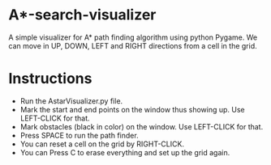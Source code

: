# A*-search-visualizer
A simple visualizer for A* path finding algorithm using python Pygame. We can move in UP, DOWN, LEFT and RIGHT directions from a cell in the grid.
# Instructions
* Run the AstarVisualizer.py file. 
* Mark the start and end points on the window thus showing up. Use LEFT-CLICK for that.
* Mark obstacles (black in color) on the window. Use LEFT-CLICK for that.
* Press SPACE to run the path finder.  
* You can reset a cell on the grid by RIGHT-CLICK.
* You can Press C to erase everything and set up the grid again.
